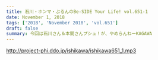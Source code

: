 ```yaml
---
title: 石川・ホンマ・ぶるんのBe-SIDE Your Life! vol.651-1
date: November 1, 2018
tags: ['2018', 'November 2018', 'vol.651']
draft: false
summary: 今回は石川さん＆本間さんプシュ！が、やめらんねーKAGAWA
---
```


http://project-phi.ddo.jp/ishikawa/ishikawa651_1.mp3